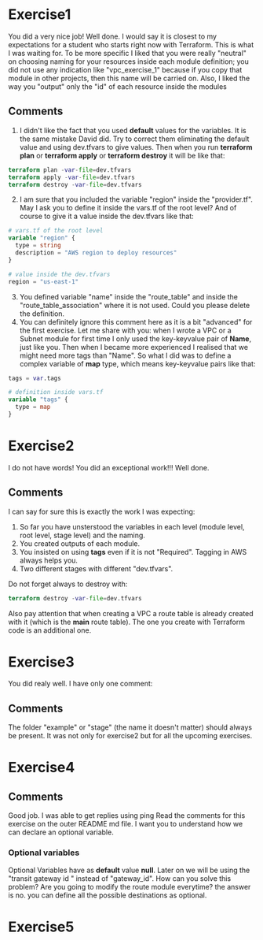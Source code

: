 # Exercise1
You did a very nice job! Well done. I would say it is closest to my expectations for a student who starts right now with Terraform. This is what I was waiting for. 
To be more specific I liked that you were really "neutral" on choosing naming for your resources inside each module definition; you did not use any indication like "vpc_exercise_1" because if you copy that module in other projects, then this name will be carried on.
Also, I liked the way you "output" only the "id" of each resource inside the modules

## Comments
1.  I didn't like the fact that you used **default** values for the variables. It is the same mistake David did. Try to correct them eliminating the default value and using dev.tfvars to give values. Then when you run **terraform plan** or **terraform apply** or **terraform destroy** it will be like that:
```terraform
terraform plan -var-file=dev.tfvars
terraform apply -var-file=dev.tfvars
terraform destroy -var-file=dev.tfvars
```

2.  I am sure that you included the variable "region" inside the "provider.tf". May I ask you to define it inside the vars.tf of the root level? And of course to give it a value inside the dev.tfvars like that:
```terraform
# vars.tf of the root level
variable "region" {
  type = string
  description = "AWS region to deploy resources"
}

# value inside the dev.tfvars
region = "us-east-1"
```
3.  You defined variable "name" inside the "route_table" and inside the "route_table_association" where it is not used. Could you please delete the definition.
4.  You can definitely ignore this comment here as it is a bit "advanced" for the first exercise. Let me share with you: when I wrote a VPC or a Subnet module for first time I only used the key-keyvalue pair of **Name**, just like you. Then when I became more experienced I realised that we might need more tags than "Name". So what I did was to define a complex variable of **map** type, which means key-keyvalue pairs like that:
```terraform
tags = var.tags

# definition inside vars.tf
variable "tags" {
  type = map
}

```
# Exercise2
I do not have words! You did an exceptional work!!! Well done.

## Comments
I can say for sure this is exactly the work I was expecting:
1.  So far you have unsterstood the variables in each level (module level, root level, stage level) and the naming.
2.  You created outputs of each module.
3.  You insisted on using **tags** even if it is not "Required". Tagging in AWS always helps you.
4.  Two different stages with different "dev.tfvars".

Do not forget always to destroy with:
```terraform
terraform destroy -var-file=dev.tfvars
```
Also pay attention that when creating a VPC a route table is already created with it (which is the **main** route table). The one you create with Terraform code is an additional one.

# Exercise3
You did realy well. I have only one comment:

## Comments
The folder "example" or "stage" (the name it doesn't matter) should always be present. It was not only for exercise2 but for all the upcoming exercises.

# Exercise4
## Comments
Good job. I was able to get replies using ping
Read the comments for this exercise on the outer README md file. I want you to understand how we can declare an optional variable.
### Optional variables
Optional Variables have as **default** value **null**.
Later on we will be using the "transit gateway id " instead of "gateway_id". How can you solve this problem? Are you going to modify the route module everytime? the answer is no. you can define all the possible destinations as optional.

# Exercise5

